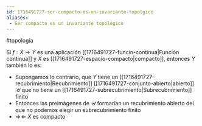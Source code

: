 ```yaml
---
id: 1716491727-ser-compacto-es-un-invariante-topolgico
aliases:
 - Ser compacto es un invariante topológico
---
```


#topología

Si $f:X \rightarrow Y$ es una aplicación [[1716491727-funcin-continua|Función continua]] y $X$ es [[1716491727-espacio-compacto|compacto]], entonces $Y$ también lo es:
- Supongamos lo contrario, que $Y$ tiene un [[1716491727-recubrimiento|Recubrimiento]] [[1716491727-conjunto-abierto|abierto]] $\mathcal{U}$ que no tiene un [[1716491727-subrecubrimiento|Subrecubrimiento]] finito
- Entonces las preimágenes de ${ \mathcal{U}}$ formarían un recubrimiento abierto del que no podemos elegir un subrecubrimiento finito
- $\Rightarrow\!\Leftarrow$ $X$ es compacto 
